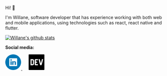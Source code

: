 Hi! 👋

I'm Willane, software developer that has experience working with both web and mobile applications, using technologies such as react, react native and flutter. 

[![Willane's github stats](https://github-readme-stats.vercel.app/api/top-langs/?username=wps13&layout=compact&langs_count=10&exclude_repo=codigos-SD,STD,cpu)](https://github.com/wps13/github-readme-stats)

**Social media:**

<a href='https://www.linkedin.com/in/willane-paiva/' title='linkedIn profile' style="margin-right: 20px;">
  <img src='https://github.com/wps13/wps13/blob/main/linkedin-logo.png' alt='linkedIn logo' height=50  />
</a>
<a href='https://github.com/wps13/' title='DEV blog'>
  <img src='https://github.com/wps13/wps13/blob/main/dev-logo.png' alt='DEV logo' height=50 />
</a>
